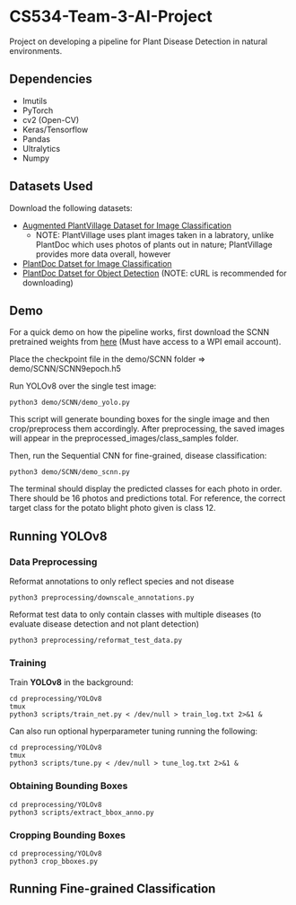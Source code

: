 # CS534-Team-3-AI-Project
Project on developing a pipeline for Plant Disease Detection in natural environments. 

## Dependencies
- Imutils
- PyTorch
- cv2 (Open-CV)
- Keras/Tensorflow
- Pandas
- Ultralytics
- Numpy

## Datasets Used
Download the following datasets:
- [Augmented PlantVillage Dataset for Image Classification](https://www.kaggle.com/datasets/vipoooool/new-plant-diseases-dataset/)
  - NOTE: PlantVillage uses plant images taken in a labratory, unlike PlantDoc which uses photos of plants out in nature; PlantVillage provides more data overall, however
- [PlantDoc Datset for Image Classification](https://github.com/pratikkayal/PlantDoc-Dataset.git)
- [PlantDoc Datset for Object Detection](https://universe.roboflow.com/joseph-nelson/plantdoc) (NOTE: cURL is recommended for downloading)

## Demo
For a quick demo on how the pipeline works, first download the SCNN pretrained weights from [here](https://wpi0-my.sharepoint.com/:u:/g/personal/jchan3_wpi_edu/EesXPbRY35VKn2RfM50LG3oBOqgrZSKBrZEOmJm1uymoPA?e=Da4Qq0) (Must have access to a WPI email account).

Place the checkpoint file in the demo/SCNN folder => demo/SCNN/SCNN9epoch.h5

Run YOLOv8 over the single test image:
```
python3 demo/SCNN/demo_yolo.py
```
This script will generate bounding boxes for the single image and then crop/preprocess them accordingly. After preprocessing, the saved images will appear in the preprocessed_images/class_samples folder.

Then, run the Sequential CNN for fine-grained, disease classification:
```
python3 demo/SCNN/demo_scnn.py
```
The terminal should display the predicted classes for each photo in order. There should be 16 photos and predictions total. For reference, the correct target class for the potato blight photo given is class 12.

## Running YOLOv8
### Data Preprocessing
Reformat annotations to only reflect species and not disease
```
python3 preprocessing/downscale_annotations.py
```
Reformat test data to only contain classes with multiple diseases (to evaluate disease detection and not plant detection)
```
python3 preprocessing/reformat_test_data.py
```

### Training
Train **YOLOv8** in the background: 
```
cd preprocessing/YOLOv8
tmux
python3 scripts/train_net.py < /dev/null > train_log.txt 2>&1 &
```
Can also run optional hyperparameter tuning running the following:
```
cd preprocessing/YOLOv8
tmux
python3 scripts/tune.py < /dev/null > tune_log.txt 2>&1 &
```

### Obtaining Bounding Boxes
```
cd preprocessing/YOLOv8
python3 scripts/extract_bbox_anno.py 
```

### Cropping Bounding Boxes
```
cd preprocessing/YOLOv8
python3 crop_bboxes.py
```

## Running Fine-grained Classification

